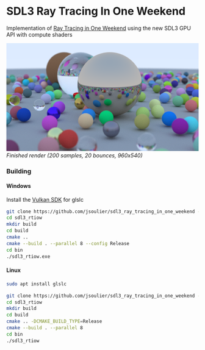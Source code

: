 # SDL3 Ray Tracing In One Weekend

Implementation of [Ray Tracing in One Weekend](https://raytracing.github.io/) using the new SDL3 GPU API with compute shaders

![](image.bmp)
*Finished render (200 samples, 20 bounces, 960x540)*

### Building

#### Windows

Install the [Vulkan SDK](https://www.lunarg.com/vulkan-sdk/) for glslc

```bash
git clone https://github.com/jsoulier/sdl3_ray_tracing_in_one_weekend --recurse-submodules
cd sdl3_rtiow
mkdir build
cd build
cmake ..
cmake --build . --parallel 8 --config Release
cd bin
./sdl3_rtiow.exe
```

#### Linux

```bash
sudo apt install glslc
```

```bash
git clone https://github.com/jsoulier/sdl3_ray_tracing_in_one_weekend --recurse-submodules
cd sdl3_rtiow
mkdir build
cd build
cmake .. -DCMAKE_BUILD_TYPE=Release
cmake --build . --parallel 8
cd bin
./sdl3_rtiow
```